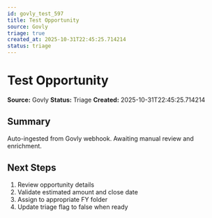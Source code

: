 ```yaml
---
id: govly_test_597
title: Test Opportunity
source: Govly
triage: true
created_at: 2025-10-31T22:45:25.714214
status: triage
---
```


# Test Opportunity

**Source:** Govly
**Status:** Triage
**Created:** 2025-10-31T22:45:25.714214

## Summary

Auto-ingested from Govly webhook. Awaiting manual review and enrichment.

## Next Steps

1. Review opportunity details
2. Validate estimated amount and close date
3. Assign to appropriate FY folder
4. Update triage flag to false when ready
